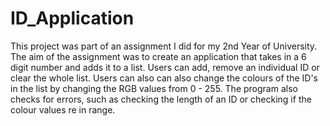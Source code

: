 # ID_Application
This project was part of an assignment I did for my 2nd Year of University. The aim of the assignment was to create an application that takes in a 6 digit number and adds it to a list. Users can add, remove an individual ID or clear the whole list. Users can also can also change the colours of the ID's in the list by changing the RGB values from 0 - 255. The program also checks for errors, such as checking the length of an ID or checking if the colour values re in range.
